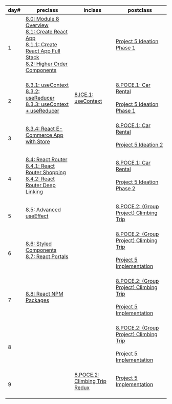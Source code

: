|day#|preclass|inclass|postclass|
| --- | --- | --- | --- |
|1|[8.0: Module 8 Overview](day1/preclass/8.0-module-8-overview.md)<br>[8.1: Create React App](day1/preclass/8.1-create-react-app.md)<br>[8.1.1: Create React App Full Stack](day1/preclass/8.1.1-create-react-app-full-stack-setup.md)<br>[8.2: Higher Order Components](day1/preclass/8.3-higher-order-components.md)<br><br>|<br>|[Project 5 Ideation Phase 1](day1/postclass/project-5-group-react-app.md)<br><br>|
|2|[8.3.1: useContext](day2/preclass/8.3.1-usecontext.md)<br>[8.3.2: useReducer](day2/preclass/8.3.2-usereducer.md)<br>[8.3.3: useContext + useReducer](day2/preclass/8.3.3-usecontext-+-usereducer.md)<br><br>|[8.ICE.1: useContext](day2/inclass/8.ice.1-usecontext.md)<br><br>|[8.POCE.1: Car Rental](day2/postclass/8.poce.1-car-rental.md)<br><br>[Project 5 Ideation Phase 1](day2/postclass/project-5-group-react-app.md)<br><br>|
|3|[8.3.4: React E-Commerce App with Store](day3/preclass/8.3.4-react-e-commerce-app-with-store.md)<br><br>|<br>|[8.POCE.1: Car Rental](day3/postclass/8.poce.1-car-rental.md)<br><br>[Project 5 Ideation 2](day3/postclass/project-5-group-react-app.md)<br><br>|
|4|[8.4: React Router](day4/preclass/8.4-react-router.md)<br>[8.4.1: React Router Shopping](day4/preclass/8.4.1-react-router-shopping.md)<br>[8.4.2: React Router Deep Linking](day4/preclass/8.4.2-react-router-deep-linking.md)<br><br>|<br>|[8.POCE.1: Car Rental](day4/postclass/8.poce.1-car-rental.md)<br><br>[Project 5 Ideation Phase 2](day4/postclass/project-5-group-react-app.md)<br><br>|
|5|[8.5: Advanced useEffect](day5/preclass/8.5-advanced-useeffect.md)<br><br>|<br>|[8.POCE.2: (Group Project) Climbing Trip](day5/postclass/8.poce.2-rock-climbing-trip-planner.md)<br><br>|
|6|[8.6: Styled Components](day6/preclass/8.6-styled-components.md)<br>[8.7: React Portals](day6/preclass/8.7-react-portals.md)<br><br>|<br>|[8.POCE.2: (Group Project) Climbing Trip](day6/postclass/8.poce.2-rock-climbing-trip-planner.md)<br><br>[Project 5 Implementation](day6/postclass/project-5-group-react-app.md)<br><br>|
|7|[8.8: React NPM Packages](day7/preclass/8.8-react-npm-packages.md)<br><br>|<br>|[8.POCE.2: (Group Project) Climbing Trip](day7/postclass/8.poce.2-rock-climbing-trip-planner.md)<br><br>[Project 5 Implementation](day7/postclass/project-5-group-react-app.md)<br><br>|
|8|<br>|<br>|[8.POCE.2: (Group Project) Climbing Trip](day8/postclass/8.poce.2-rock-climbing-trip-planner.md)<br><br>[Project 5 Implementation](day8/postclass/project-5-group-react-app.md)<br><br>|
|9|<br>|[8.POCE.2: Climbing Trip Redux](day9/inclass/8.poce.2-rock-climbing-trip-planner.md)<br><br>|[Project 5 Implementation](day9/postclass/project-5-group-react-app.md)<br><br>|

